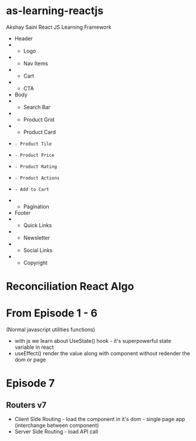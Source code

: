 # as-learning-reactjs

Akshay Saini React JS Learning Framework

- Header
- - Logo
- - Nav Items
- - Cart
- - CTA
- Body
- - Search Bar
- - Product Grid
- - Product Card
-     - Product Tile
-     - Product Price
-     - Product Rating
-     - Product Actions
-     - Add to Cart
- - Pagination
- Footer
- - Quick Links
- - Newsletter
- - Social Links
- - Copyright

# Reconciliation React Algo

# From Episode 1 - 6

(Normal javascript utilities functions)

- with js we learn about UseState() hook - it's superpowerful state variable in react
- useEffect() render the value along with component without redender the dom or page

# Episode 7

## Routers v7

- Client Side Routing - load the component in it's dom - single page app (interchange between component)
- Server Side Routing - load API call
